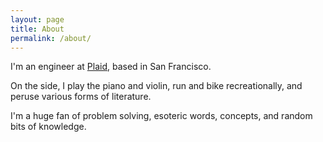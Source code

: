 ```yaml
---
layout: page
title: About
permalink: /about/
---
```


I'm an engineer at [Plaid](https://plaid.com), based in San Francisco.

On the side, I play the piano and violin, run and bike recreationally, and peruse various forms of literature.

I'm a huge fan of problem solving, esoteric words, concepts, and random bits of knowledge.
